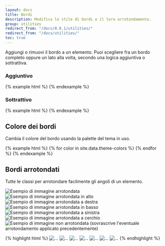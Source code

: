 ```yaml
---
layout: docs
title: Bordi
description: Modifica lo stile di bordi e il loro arrotondamento.
group: utilities
redirect_from: "/docs/0.0.1/utilities/"
redirect_from: "/docs/utilities/"
toc: true
---
```


Aggiungi o rimuovi il bordo a un elemento. Puoi scegliere fra un bordo completo oppure un lato alla volta, secondo una
logica aggiuntiva o sottrattiva.

### Aggiuntivo

<div class="bd-example-border-utils">
{% example html %}
<span class="border"></span>
<span class="border-top"></span>
<span class="border-right"></span>
<span class="border-bottom"></span>
<span class="border-left"></span>
{% endexample %}
</div>

### Sottrattivo

<div class="bd-example-border-utils bd-example-border-utils-0">
{% example html %}
<span class="border-0"></span>
<span class="border-top-0"></span>
<span class="border-right-0"></span>
<span class="border-bottom-0"></span>
<span class="border-left-0"></span>
{% endexample %}
</div>

## Colore dei bordi

Cambia il colore del bordo usando la palette del tema in uso.

<div class="bd-example-border-utils">
{% example html %}
{% for color in site.data.theme-colors %}
<span class="border border-{{ color.name }}"></span>{% endfor %}
<span class="border border-white"></span>
{% endexample %}
</div>

## Bordi arrotondati

Tutte le classi per arrotondare facilmente gli angoli di un elemento.

<div class="bd-example bd-example-images">
  <img data-src="holder.js/75x75" class="rounded" alt="Esempio di immagine arrotondata">
  <img data-src="holder.js/75x75" class="rounded-top" alt="Esempio di immagine arrotondata in alto">
  <img data-src="holder.js/75x75" class="rounded-right" alt="Esempio di immagine arrotondata a destra">
  <img data-src="holder.js/75x75" class="rounded-bottom" alt="Esempio di immagine arrotondata in basso">
  <img data-src="holder.js/75x75" class="rounded-left" alt="Esempio di immagine arrotondata a sinistra">
  <img data-src="holder.js/75x75" class="rounded-circle" alt="Esempio di immagine arrotondata a cerchio">
  <img data-src="holder.js/75x75" class="rounded-0" alt="Esempio di immagine non arrotondata (sovrascrive l'eventuale arrotondamento applicato precedentemente)">
</div>

{% highlight html %}
<img src="..." alt="..." class="rounded">
<img src="..." alt="..." class="rounded-top">
<img src="..." alt="..." class="rounded-right">
<img src="..." alt="..." class="rounded-bottom">
<img src="..." alt="..." class="rounded-left">
<img src="..." alt="..." class="rounded-circle">
<img src="..." alt="..." class="rounded-0">
{% endhighlight %}
